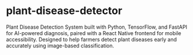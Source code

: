 # plant-disease-detector
Plant Disease Detection System built with Python, TensorFlow, and FastAPI for AI-powered diagnosis, paired with a React Native frontend for mobile accessibility. Designed to help farmers detect plant diseases early and accurately using image-based classification.
